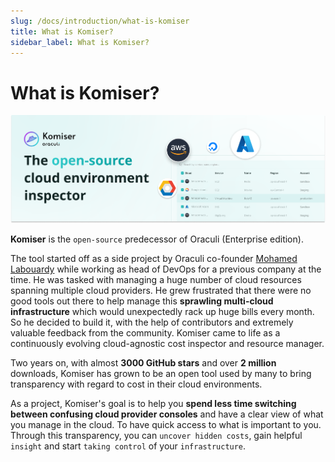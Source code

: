 ```yaml
---
slug: /docs/introduction/what-is-komiser
title: What is Komiser?
sidebar_label: What is Komiser?
---
```

# What is Komiser?

![komiser-banner](/static/img/komiser-banner.png)

**Komiser** is the `open-source` predecessor of Oraculi (Enterprise edition).  

The tool started off as a side project by Oraculi co-founder [Mohamed Labouardy](https://www.linkedin.com/in/mlabouardy/) while working as head of DevOps for a previous company at the time. He was tasked with managing a huge number of cloud resources spanning multiple cloud providers. He grew frustrated that there were no good tools out there to help manage this **sprawling multi-cloud infrastructure** which would unexpectedly rack up huge bills every month. So he decided to build it, with the help of contributors and extremely valuable feedback from the community. Komiser came to life as a continuously evolving cloud-agnostic cost inspector and resource manager. 

Two years on, with almost **3000 GitHub stars** and over **2 million** downloads, Komiser has grown to be an open tool used by many to bring transparency with regard to cost in their cloud environments. 

As a project, Komiser's goal is to help you **spend less time switching between confusing cloud provider consoles** and have a clear view of what you manage in the cloud. To have quick access to what is important to you. Through this transparency, you can `uncover hidden costs`, gain helpful `insight` and start `taking control` of your `infrastructure`.